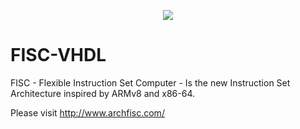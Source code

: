 <p align="center"><a href="http://www.archfisc.com/"><img src="http://www.archfisc.com/assets/fisc_logo_vhdl_resized.jpg"></a></p>

# FISC-VHDL  
FISC - Flexible Instruction Set Computer - Is the new Instruction Set Architecture inspired by ARMv8 and x86-64.

Please visit http://www.archfisc.com/
